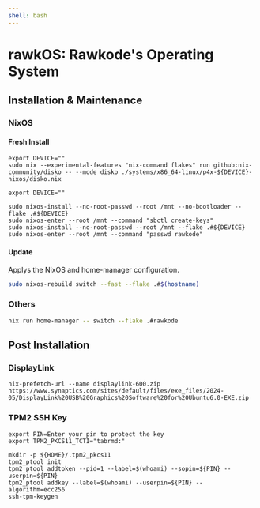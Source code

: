 ```yaml
---
shell: bash
---
```


# rawkOS: Rawkode's Operating System

## Installation & Maintenance

### NixOS

#### Fresh Install

```shell '{"name": "fresh-install-partition"}'
export DEVICE=""
sudo nix --experimental-features "nix-command flakes" run github:nix-community/disko -- --mode disko ./systems/x86_64-linux/p4x-${DEVICE}-nixos/disko.nix
```

```shell '{"name": "fresh-install-install"}'
export DEVICE=""

sudo nixos-install --no-root-passwd --root /mnt --no-bootloader --flake .#${DEVICE}
sudo nixos-enter --root /mnt --command "sbctl create-keys"
sudo nixos-install --no-root-passwd --root /mnt --flake .#${DEVICE}
sudo nixos-enter --root /mnt --command "passwd rawkode"
```

#### Update

Applys the NixOS and home-manager configuration.

```sh {"name":"rebuild"}
sudo nixos-rebuild switch --fast --flake .#$(hostname)
```

### Others

```sh {"name":"home"}
nix run home-manager -- switch --flake .#rawkode
```

## Post Installation

### DisplayLink

```shell {name=displaylink-prefetch}
nix-prefetch-url --name displaylink-600.zip https://www.synaptics.com/sites/default/files/exe_files/2024-05/DisplayLink%20USB%20Graphics%20Software%20for%20Ubuntu6.0-EXE.zip
```

### TPM2 SSH Key

```shell {name=ssh-key}
export PIN=Enter your pin to protect the key
export TPM2_PKCS11_TCTI="tabrmd:"

mkdir -p ${HOME}/.tpm2_pkcs11
tpm2_ptool init
tpm2_ptool addtoken --pid=1 --label=$(whoami) --sopin=${PIN} --userpin=${PIN}
tpm2_ptool addkey --label=$(whoami) --userpin=${PIN} --algorithm=ecc256
ssh-tpm-keygen
```
